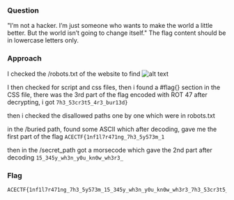 ### Question
"I’m not a hacker. I’m just someone who wants to make the world a little better. But the world isn’t
going to change itself."
The flag content should be in lowercase letters only.

### Approach

I checked the /robots.txt of the website to find
![alt text](image6.png)

I then checked for script and css files,
then i found a #flag{} section in the CSS file,
there was the 3rd part of the flag encoded with ROT 47
after decrypting, i got ```7h3_53cr3t5_4r3_bur13d}```

then i checked the disallowed paths one by one which were in robots.txt

in the /buried path, found some ASCII which after decoding, gave me the first part of the flag
```ACECTF{1nf1l7r471ng_7h3_5y573m_1```

then in the /secret_path got a morsecode which gave the 2nd part after decoding
```15_345y_wh3n_y0u_kn0w_wh3r3_```



### **Flag**
```
ACECTF{1nf1l7r471ng_7h3_5y573m_15_345y_wh3n_y0u_kn0w_wh3r3_7h3_53cr3t5_4r3_bur13d}
```
